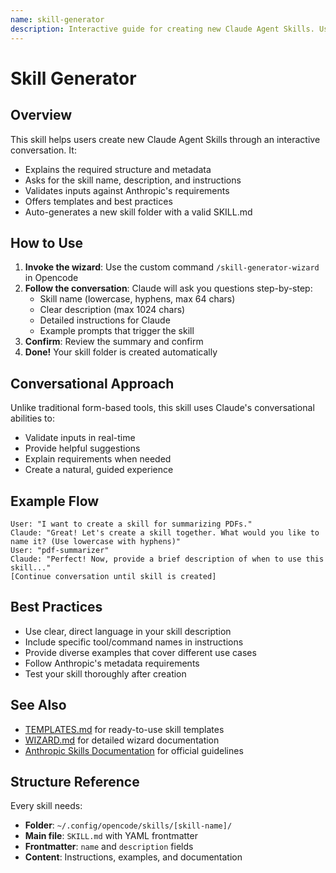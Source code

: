 ```yaml
---
name: skill-generator
description: Interactive guide for creating new Claude Agent Skills. Use when a user wants to build, validate, or scaffold a new skill for Claude or Opencode. This skill walks users through the process, provides templates, and can auto-generate a valid skill folder.
---
```


# Skill Generator

## Overview
This skill helps users create new Claude Agent Skills through an interactive conversation. It:
- Explains the required structure and metadata
- Asks for the skill name, description, and instructions
- Validates inputs against Anthropic's requirements
- Offers templates and best practices
- Auto-generates a new skill folder with a valid SKILL.md

## How to Use
1. **Invoke the wizard**: Use the custom command `/skill-generator-wizard` in Opencode
2. **Follow the conversation**: Claude will ask you questions step-by-step:
   - Skill name (lowercase, hyphens, max 64 chars)
   - Clear description (max 1024 chars)
   - Detailed instructions for Claude
   - Example prompts that trigger the skill
3. **Confirm**: Review the summary and confirm
4. **Done!** Your skill folder is created automatically

## Conversational Approach
Unlike traditional form-based tools, this skill uses Claude's conversational abilities to:
- Validate inputs in real-time
- Provide helpful suggestions
- Explain requirements when needed
- Create a natural, guided experience

## Example Flow
```
User: "I want to create a skill for summarizing PDFs."
Claude: "Great! Let's create a skill together. What would you like to name it? (Use lowercase with hyphens)"
User: "pdf-summarizer"
Claude: "Perfect! Now, provide a brief description of when to use this skill..."
[Continue conversation until skill is created]
```

## Best Practices
- Use clear, direct language in your skill description
- Include specific tool/command names in instructions
- Provide diverse examples that cover different use cases
- Follow Anthropic's metadata requirements
- Test your skill thoroughly after creation

## See Also
- [TEMPLATES.md](TEMPLATES.md) for ready-to-use skill templates
- [WIZARD.md](WIZARD.md) for detailed wizard documentation
- [Anthropic Skills Documentation](https://docs.anthropic.com) for official guidelines

## Structure Reference
Every skill needs:
- **Folder**: `~/.config/opencode/skills/[skill-name]/`
- **Main file**: `SKILL.md` with YAML frontmatter
- **Frontmatter**: `name` and `description` fields
- **Content**: Instructions, examples, and documentation
